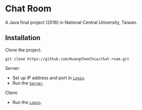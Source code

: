 # Chat Room

A Java final project (2016) in National Central University, Taiwan.

## Installation

Clone the project.

``` shell
git clone https://github.com/HuangChenChia/chat-room.git
```

Server:
* Set up IP address and port in [`Login`](CatClient/src/cat/login/CatLogin.java#L126). 
* Run the [`Server`](CatServer\src\cat\server\CatServer).

Client:
* Run the [`Login`](CatClient/src/cat/login/CatLogin.java).

